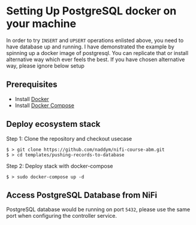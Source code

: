 # Setting Up PostgreSQL docker on your machine

In order to try `INSERT` and `UPSERT` operations enlisted above, you need to have database up and running. I have demonstrated the example by spinning up a docker image of postgresql. You can replicate that or install alternative way which ever feels the best. If you have chosen alternative way, please ignore below setup

## Prerequisites
* Install [Docker](https://www.docker.com/)
* Install [Docker Compose](https://docs.docker.com/compose/install/)

## Deploy ecosystem stack

Step 1: Clone the repository and checkout usecase

```shell
$ > git clone https://github.com/naddym/nifi-course-abm.git
$ > cd templates/pushing-records-to-database
```

Step 2: Deploy stack with docker-compose

```shell
$ > sudo docker-compose up -d
```

## Access PostgreSQL Database from NiFi

PostgreSQL database would be running on port `5432`, please use the same port when configuring the controller service.

